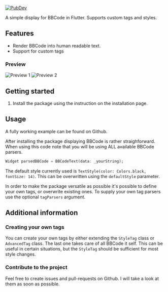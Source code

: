 [![PubDev](https://img.shields.io/pub/v/flutter_bbcode?logo=flutter&logoColor=%235dc8f8&style=flat-square)](https://pub.dev/packages/flutter_bbcode)

A simple display for BBCode in Flutter. Supports custom tags and styles.

## Features

- Render BBCode into human readable text.
- Support for custom tags

### Preview
![Preview 1](https://i.imgur.com/HfDDR1b.png)
![Preview 2](https://i.imgur.com/BHq9BQX.png)

## Getting started

1. Install the package using the instruction on the installation page.

## Usage

A fully working example can be found on Github.

After installing the package displaying BBCode is rather straighforward. When using this code note that you will be using ALL available BBCode parsers.
```dart
Widget parsedBBCode = BBCodeText(data: _yourString);
```

The default style currently used is `TextStyle(color: Colors.black, fontSize: 14)`. This can be overwritten using the `defaultStyle` parameter.

In order to make the package versatile as possible it's possible to define your own tags, or overwrite existing ones. To supply your own tag parsers use the optional `tagParsers` argument.

## Additional information

### Creating your own tags
You can create your own tags by either extending the `StyleTag` class or `AdvancedTag` class. The last one takes care of all BBCode it self. This can be useful in certain situations, but the `StyleTag` should be sufficient for most style changes.

### Contribute to the project
Feel free to create issues and pull-requests on Github. I will take a look at them as soon as possible.
